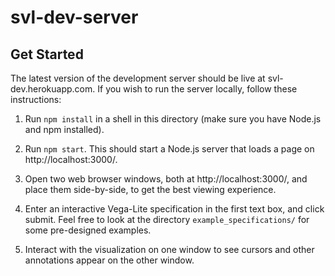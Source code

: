 # svl-dev-server

## Get Started

The latest version of the development server should be live at svl-dev.herokuapp.com. If you wish to run the server locally, follow these instructions:

1. Run `npm install` in a shell in this directory (make sure you have Node.js and npm installed).

2. Run `npm start`. This should start a Node.js server that loads a page on http://localhost:3000/.

3. Open two web browser windows, both at http://localhost:3000/, and place them side-by-side, to get the best viewing experience.

4. Enter an interactive Vega-Lite specification in the first text box, and click submit. Feel free to look at the directory `example_specifications/` for some pre-designed examples.

5. Interact with the visualization on one window to see cursors and other annotations appear on the other window.

